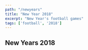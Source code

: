 ```yaml
---
path: "/newyears"
title: "New Year 2018"
excerpt: "New Year's football games"
tags: ['football', '2018']
---
```


## New Years 2018
